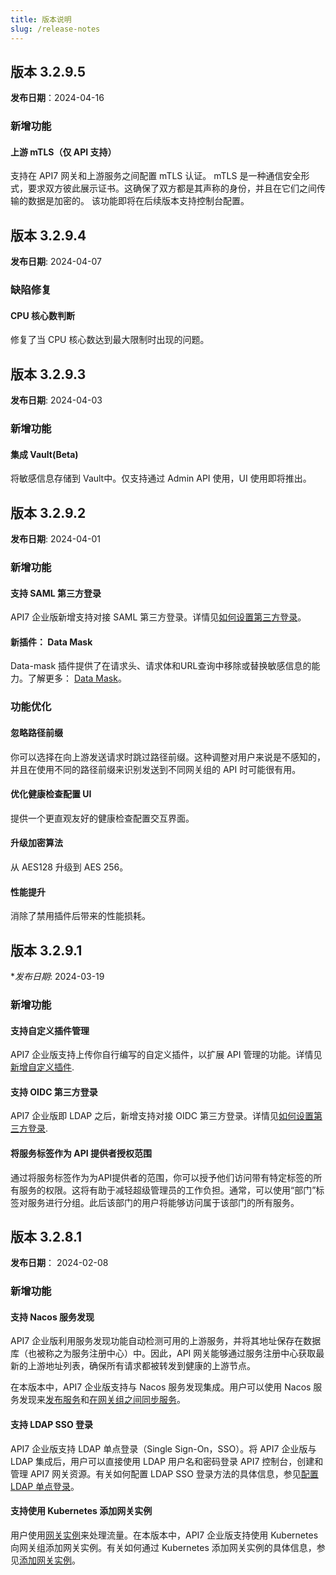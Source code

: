 ```yaml
---
title: 版本说明
slug: /release-notes
---
```


## 版本 3.2.9.5

**发布日期**：2024-04-16

### 新增功能

#### 上游 mTLS（仅 API 支持）

支持在 API7 网关和上游服务之间配置 mTLS 认证。 mTLS 是一种通信安全形式，要求双方彼此展示证书。这确保了双方都是其声称的身份，并且在它们之间传输的数据是加密的。
该功能即将在后续版本支持控制台配置。

## 版本 3.2.9.4

**发布日期**: 2024-04-07

### 缺陷修复

#### CPU 核心数判断

修复了当 CPU 核心数达到最大限制时出现的问题。

## 版本 3.2.9.3

**发布日期**: 2024-04-03

### 新增功能

#### 集成 Vault(Beta)

将敏感信息存储到 Vault中。仅支持通过 Admin API 使用，UI 使用即将推出。

## 版本 3.2.9.2

**发布日期**: 2024-04-01

### 新增功能

#### 支持 SAML 第三方登录

API7 企业版新增支持对接 SAML 第三方登录。详情见[如何设置第三方登录](./best-practices/sso.md)。

#### 新插件： Data Mask

Data-mask 插件提供了在请求头、请求体和URL查询中移除或替换敏感信息的能力。了解更多： [Data Mask](https://docs.api7.ai/hub/data-mask)。

### 功能优化

#### 忽略路径前缀

你可以选择在向上游发送请求时跳过路径前缀。这种调整对用户来说是不感知的，并且在使用不同的路径前缀来识别发送到不同网关组的 API 时可能很有用。

#### 优化健康检查配置 UI

提供一个更直观友好的健康检查配置交互界面。

#### 升级加密算法

从 AES128 升级到 AES 256。

#### 性能提升

消除了禁用插件后带来的性能损耗。

## 版本 3.2.9.1

**发布日期*: 2024-03-19

### 新增功能

#### 支持自定义插件管理

API7 企业版支持上传你自行编写的自定义插件，以扩展 API 管理的功能。详情见[新增自定义插件](./best-practices/custom-plugin.md).

#### 支持 OIDC 第三方登录

API7 企业版即 LDAP 之后，新增支持对接 OIDC 第三方登录。详情见[如何设置第三方登录](./best-practices/sso.md).

#### 将服务标签作为 API 提供者授权范围

通过将服务标签作为为API提供者的范围，你可以授予他们访问带有特定标签的所有服务的权限。这将有助于减轻超级管理员的工作负担。通常，可以使用“部门”标签对服务进行分组。此后该部门的用户将能够访问属于该部门的所有服务。

## 版本 3.2.8.1

**发布日期**： 2024-02-08

### 新增功能

#### 支持 Nacos 服务发现

API7 企业版利用服务发现功能自动检测可用的上游服务，并将其地址保存在数据库（也被称之为服务注册中心）中。因此，API 网关能够通过服务注册中心获取最新的上游地址列表，确保所有请求都被转发到健康的上游节点。

在本版本中，API7 企业版支持与 Nacos 服务发现集成。用户可以使用 Nacos 服务发现来[发布服务](./getting-started/publish-service.md)和[在网关组之间同步服务](./getting-started/sync-service.md)。

#### 支持 LDAP SSO 登录

API7 企业版支持 LDAP 单点登录（Single Sign-On，SSO）。将 API7 企业版与 LDAP 集成后，用户可以直接使用 LDAP 用户名和密码登录 API7 控制台，创建和管理 API7 网关资源。有关如何配置 LDAP SSO 登录方法的具体信息，参见[配置 LDAP 单点登录](./best-practices/sso.md)。

#### 支持使用 Kubernetes 添加网关实例

用户使用[网关实例](/key-concepts/gateway-instances.md)来处理流量。在本版本中，API7 企业版支持使用 Kubernetes 向网关组添加网关实例。有关如何通过 Kubernetes 添加网关实例的具体信息，参见[添加网关实例](./getting-started/add-gateway-instance.md)。
